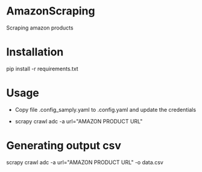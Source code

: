 # AmazonScraping
Scraping amazon products

# Installation
pip install -r requirements.txt

# Usage
-  Copy file .config_samply.yaml to .config.yaml and update the credentials

-  scrapy crawl adc -a url="AMAZON PRODUCT URL"

# Generating output csv
scrapy crawl adc -a url="AMAZON PRODUCT URL" -o data.csv